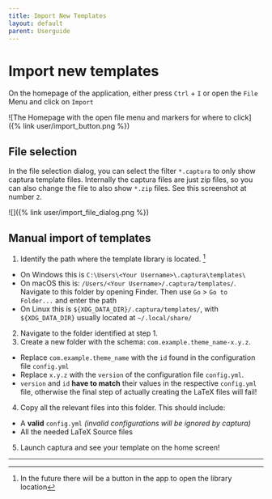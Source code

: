 ```yaml
---
title: Import New Templates
layout: default
parent: Userguide
---
```


# Import new templates
On the homepage of the application, either press `Ctrl` + `I` or open the `File` Menu and click on `Import`

![The Homepage with the open file menu and markers for where to click]({% link user/import_button.png %})

## File selection
In the file selection dialog, you can select the filter `*.captura` to only show captura template files.
Internally the captura files are just zip files, so you can also change the file to also show `*.zip` files.
See this screenshot at number `2`.

![]({% link user/import_file_dialog.png %})

## Manual import of templates
1. Identify the path where the template library is located. [^1]
  - On Windows this is `C:\Users\<Your Username>\.captura\templates\`
  - On macOS this is: `/Users/<Your Username>/.captura/templates/`. Navigate to this folder by opening Finder. 
    Then use `Go` > `Go to Folder...` and enter the path
  - On Linux this is `${XDG_DATA_DIR}/.captura/templates/`, with `${XDG_DATA_DIR}` usually located at `~/.local/share/`
2. Navigate to the folder identified at step 1.
3. Create a new folder with the schema: `com.example.theme_name-x.y.z`.
  - Replace `com.example.theme_name` with the `id` found in the configuration file `config.yml`
  - Replace `x.y.z` with the `version` of the configuration file `config.yml`.
  - `version` and `id` **have to match** their values in the respective `config.yml` file, otherwise the final step of
    actually creating the LaTeX files will fail!
4. Copy all the relevant files into this folder. This should include:
  - A **valid** `config.yml` _(invalid configurations will be ignored by captura)_
  - All the needed LaTeX Source files
5. Launch captura and see your template on the home screen!

---

[^1]: In the future there will be a button in the app to open the library location

